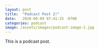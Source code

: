 ```yaml
---
layout: post
title:  "Podcast Post 2!"
date:   2020-09-09 07:41:25 -0700
categories: podcast
image: /assets/images/podcast-image-2.jpg
---
```

This is a podcast post.

